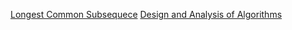 

[Longest Common Subsequece](https://www.ics.uci.edu/~eppstein/161/960229.html)
[Design and Analysis of Algorithms](https://www.ics.uci.edu/~eppstein/161/)
